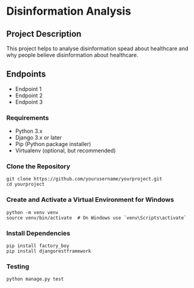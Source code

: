 # Disinformation Analysis

## Project Description
This project helps to analyse disinformation spead about healthcare and 
why people believe disinformation about healthcare.


## Endpoints
- Endpoint 1
- Endpoint 2
- Endpoint 3

### Requirements
- Python 3.x
- Django 3.x or later
- Pip (Python package installer)
- Virtualenv (optional, but recommended)

### Clone the Repository
```
git clone https://github.com/yourusername/yourproject.git
cd yourproject
```

### Create and Activate a Virtual Environment for Windows
```
python -m venv venv
source venv/bin/activate  # On Windows use `venv\Scripts\activate`
```

### Install Dependencies
```
pip install factory_boy
pip install djangorestframework
```

### Testing
```
python manage.py test
```


